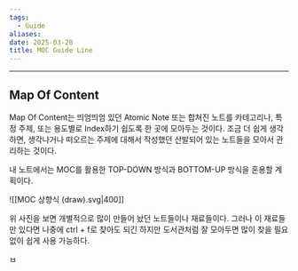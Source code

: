 ```yaml
---
tags:
  - Guide
aliases: 
date: 2025-03-20
title: MOC Guide Line
---
```


---


## Map Of Content

Map Of Content는 띄엄띄엄 있던 Atomic Note 또는 합쳐진 노트를 카테고리나, 특정 주제, 또는 용도별로 Index하기 쉽도록 한 곳에 모아두는 것이다. 조금 더 쉽게 생각하면,  생각나거나 떠오르는 주제에 대해서 작성했던 산발되어 있는 노트들을 모아서 관리하는 것이다.

내 노트에서는 MOC를 활용한 TOP-DOWN 방식과 BOTTOM-UP 방식을 혼용할 계획이다.

![[MOC 상향식 (draw).svg|400]]

위 사진을 보면 개별적으로 많이 만들어 놨던 노트들이나 재료들이다. 그러나 이 재료들만 있다면 나중에 ctrl + f로 찾아도 되긴 하지만 도서관처럼 잘 모아두면 많이 찾을 필요 없이 쉽게 사용 가능하다.

ㅂ